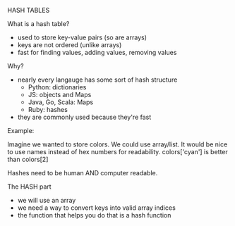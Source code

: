 HASH TABLES

What is a hash table?
- used to store key-value pairs (so are arrays)
- keys are not ordered (unlike arrays)
- fast for finding values, adding values, removing values

Why?
- nearly every langauge has some sort of hash structure
  - Python: dictionaries
  - JS: objects and Maps
  - Java, Go, Scala: Maps
  - Ruby: hashes
- they are commonly used because they're fast

Example:

Imagine we wanted to store colors. We could use array/list.
It would be nice to use names instead of hex numbers for readability.
colors['cyan'] is better than colors[2]

Hashes need to be human AND computer readable.

The HASH part
- we will use an array
- we need a way to convert keys into valid array indices
- the function that helps you do that is a hash function
